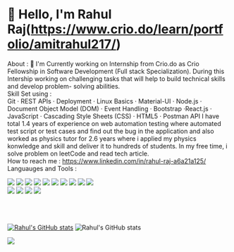 # 👋 Hello, I'm Rahul Raj(https://www.crio.do/learn/portfolio/amitrahul217/)

About : 
   🔭 I'm Currently working on Internship from Crio.do as Crio Fellowship in Software Development (Full stack Specialization).
       During this Intership working on challenging tasks that will help to build technical skills and develop  problem-             solving abilities.  
Skill Set using :                   
      Git · REST APIs · Deployment · Linux Basics · Material-UI · Node.js · Document Object Model (DOM) · Event Handling 
      · Bootstrap  ·React.js · JavaScript · Cascading Style Sheets (CSS) · HTML5 · Postman API
             I have total 1.4 years of experience on web automation testing where automated test script or test cases and                  find out the bug in the application and  also worked as physics tutor for 2.6 years where i applied my physics                konwledge and skill  and deliver it to hundreds of students.
     In my free time, i solve problem on leetCode and read tech article.  
      How to reach me : https://www.linkedin.com/in/rahul-raj-a6a21a125/
 Languauges and Tools : 
           <p>
               <img src="https://cdn.jsdelivr.net/gh/devicons/devicon/icons/javascript/javascript-original.svg" />
               <img src="https://cdn.jsdelivr.net/gh/devicons/devicon/icons/react/react-original.svg" />
               <img src="https://cdn.jsdelivr.net/gh/devicons/devicon/icons/bootstrap/bootstrap-original.svg" />
               <img src="https://cdn.jsdelivr.net/gh/devicons/devicon/icons/tailwindcss/tailwindcss-original-wordmark.svg" />
               <img src="https://cdn.jsdelivr.net/gh/devicons/devicon/icons/html5/html5-plain-wordmark.svg" />
               <img src="https://cdn.jsdelivr.net/gh/devicons/devicon/icons/express/express-original.svg" />
               <img src="https://cdn.jsdelivr.net/gh/devicons/devicon/icons/nodejs/nodejs-original-wordmark.svg" />
               <img src="https://cdn.jsdelivr.net/gh/devicons/devicon/icons/mongodb/mongodb-original-wordmark.svg" />
               <img src="https://cdn.jsdelivr.net/gh/devicons/devicon/icons/npm/npm-original-wordmark.svg" />
               <img src="https://cdn.jsdelivr.net/gh/devicons/devicon/icons/redux/redux-original.svg" />       
               <img src="https://cdn.jsdelivr.net/gh/devicons/devicon/icons/github/github-original.svg" />
               <img src="https://cdn.jsdelivr.net/gh/devicons/devicon/icons/git/git-original.svg" />
               <img src="https://cdn.jsdelivr.net/gh/devicons/devicon/icons/materialui/materialui-original.svg" />
               <img src="https://cdn.jsdelivr.net/gh/devicons/devicon/icons/vscode/vscode-plain.svg" />
               <br/>
               <br/>
               <br/>
               <br/>
           </p>
           
 [![Rahul's GitHub stats](https://github-readme-stats.vercel.app/api?username=amitrahul)](https://github.com/amitrahul/github-readme-stats)
 ![Rahul's GitHub stats](https://github-readme-stats.vercel.app/api?username=amitrahul&show_icons=true&theme=radical)
 
 <picture>
<source
  srcset="https://github-readme-stats.vercel.app/api?username=amitrahul&show_icons=true&theme=dark"
  media="(prefers-color-scheme: dark)"
/>
<source
  srcset="https://github-readme-stats.vercel.app/api?username=amitrahul&show_icons=true"
  media="(prefers-color-scheme: light), (prefers-color-scheme: no-preference)"
/>
<img src="https://github-readme-stats.vercel.app/api?username=amitrahul&show_icons=true" />
</picture>
